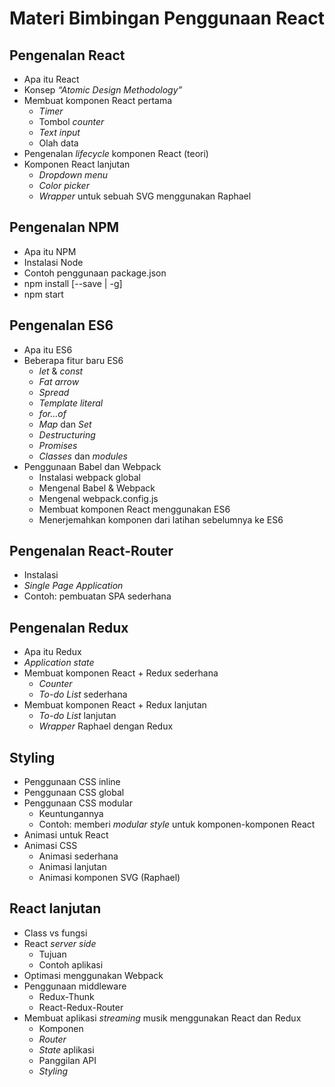 # Materi Bimbingan Penggunaan React

## Pengenalan React
* Apa itu React
* Konsep _“Atomic Design Methodology”_
* Membuat komponen React pertama
	* _Timer_
	* Tombol _counter_
	* _Text input_
	* Olah data
* Pengenalan _lifecycle_ komponen React (teori)
* Komponen React lanjutan
	* _Dropdown menu_
	* _Color picker_
	* _Wrapper_ untuk sebuah SVG menggunakan Raphael

## Pengenalan NPM
* Apa itu NPM
* Instalasi Node
* Contoh penggunaan package.json
* npm install [--save | -g]
* npm start

## Pengenalan ES6
* Apa itu ES6
* Beberapa fitur baru ES6
	* _let_ & _const_
	* _Fat arrow_
	* _Spread_
	* _Template literal_
	* _for…of_
	* _Map_ dan _Set_
	* _Destructuring_
	* _Promises_
	* _Classes_ dan _modules_
* Penggunaan Babel dan Webpack
	* Instalasi webpack global
	* Mengenal Babel & Webpack
	* Mengenal webpack.config.js
	* Membuat komponen React menggunakan ES6
	* Menerjemahkan komponen dari latihan sebelumnya ke ES6

## Pengenalan React-Router
* Instalasi
* _Single Page Application_
* Contoh: pembuatan SPA sederhana


## Pengenalan Redux
* Apa itu Redux
* _Application state_
* Membuat komponen React + Redux sederhana
	* _Counter_
	* _To-do List_ sederhana
* Membuat komponen React + Redux lanjutan
	* _To-do List_ lanjutan
	* _Wrapper_ Raphael dengan Redux

## Styling
* Penggunaan CSS inline
* Penggunaan CSS global
* Penggunaan CSS modular
	* Keuntungannya
	* Contoh: memberi _modular style_ untuk komponen-komponen React
* Animasi untuk React
* Animasi CSS
	* Animasi sederhana
	* Animasi lanjutan
	* Animasi komponen SVG (Raphael)

## React lanjutan
* Class vs fungsi
* React _server side_
	* Tujuan
	* Contoh aplikasi
* Optimasi menggunakan Webpack
* Penggunaan middleware
	* Redux-Thunk
	* React-Redux-Router
* Membuat aplikasi _streaming_ musik menggunakan React dan Redux
	* Komponen
	* _Router_
	* _State_ aplikasi
	* Panggilan API
	* _Styling_